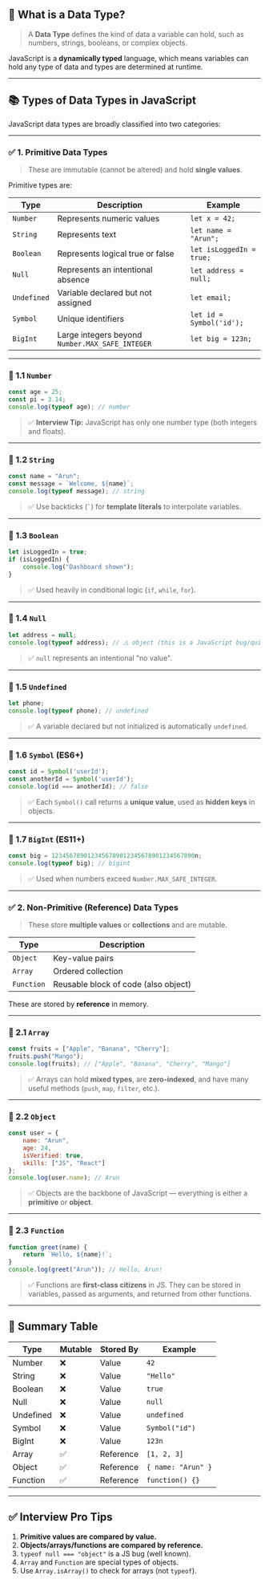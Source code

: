 ## 🧠 What is a Data Type?

> A **Data Type** defines the kind of data a variable can hold, such as numbers, strings, booleans, or complex objects.

JavaScript is a **dynamically typed** language, which means variables can hold any type of data and types are determined at runtime.

---

## 📚 Types of Data Types in JavaScript

JavaScript data types are broadly classified into two categories:

---

### ✅ 1. Primitive Data Types

> These are immutable (cannot be altered) and hold **single values**.

Primitive types are:

| Type        | Description                                     | Example                  |
| ----------- | ----------------------------------------------- | ------------------------ |
| `Number`    | Represents numeric values                       | `let x = 42;`            |
| `String`    | Represents text                                 | `let name = "Arun";`     |
| `Boolean`   | Represents logical true or false                | `let isLoggedIn = true;` |
| `Null`      | Represents an intentional absence               | `let address = null;`    |
| `Undefined` | Variable declared but not assigned              | `let email;`             |
| `Symbol`    | Unique identifiers                              | `let id = Symbol('id');` |
| `BigInt`    | Large integers beyond `Number.MAX_SAFE_INTEGER` | `let big = 123n;`        |

---

### 🔎 1.1 `Number`

```js
const age = 25;
const pi = 3.14;
console.log(typeof age); // number
```

> ✅ **Interview Tip:** JavaScript has only one number type (both integers and floats).

---

### 🔎 1.2 `String`

```js
const name = "Arun";
const message = `Welcome, ${name}`;
console.log(typeof message); // string
```

> ✅ Use backticks (`` ` ``) for **template literals** to interpolate variables.

---

### 🔎 1.3 `Boolean`

```js
let isLoggedIn = true;
if (isLoggedIn) {
    console.log("Dashboard shown");
}
```

> ✅ Used heavily in conditional logic (`if`, `while`, `for`).

---

### 🔎 1.4 `Null`

```js
let address = null;
console.log(typeof address); // ⚠️ object (this is a JavaScript bug/quirk)
```

> ✅ `null` represents an intentional "no value".

---

### 🔎 1.5 `Undefined`

```js
let phone;
console.log(typeof phone); // undefined
```

> ✅ A variable declared but not initialized is automatically `undefined`.

---

### 🔎 1.6 `Symbol` (ES6+)

```js
const id = Symbol('userId');
const anotherId = Symbol('userId');
console.log(id === anotherId); // false
```

> ✅ Each `Symbol()` call returns a **unique value**, used as **hidden keys** in objects.

---

### 🔎 1.7 `BigInt` (ES11+)

```js
const big = 1234567890123456789012345678901234567890n;
console.log(typeof big); // bigint
```

> ✅ Used when numbers exceed `Number.MAX_SAFE_INTEGER`.

---

### ✅ 2. Non-Primitive (Reference) Data Types

> These store **multiple values** or **collections** and are mutable.

| Type       | Description                          |
| ---------- | ------------------------------------ |
| `Object`   | Key-value pairs                      |
| `Array`    | Ordered collection                   |
| `Function` | Reusable block of code (also object) |

These are stored by **reference** in memory.

---

### 🔎 2.1 `Array`

```js
const fruits = ["Apple", "Banana", "Cherry"];
fruits.push("Mango");
console.log(fruits); // ["Apple", "Banana", "Cherry", "Mango"]
```

> ✅ Arrays can hold **mixed types**, are **zero-indexed**, and have many useful methods (`push`, `map`, `filter`, etc.).

---

### 🔎 2.2 `Object`

```js
const user = {
    name: "Arun",
    age: 24,
    isVerified: true,
    skills: ["JS", "React"]
};
console.log(user.name); // Arun
```

> ✅ Objects are the backbone of JavaScript — everything is either a **primitive** or **object**.

---

### 🔎 2.3 `Function`

```js
function greet(name) {
    return `Hello, ${name}!`;
}
console.log(greet("Arun")); // Hello, Arun!
```

> ✅ Functions are **first-class citizens** in JS. They can be stored in variables, passed as arguments, and returned from other functions.

---

## 🔁 Summary Table

| Type      | Mutable | Stored By | Example            |
| --------- | ------- | --------- | ------------------ |
| Number    | ❌       | Value     | `42`               |
| String    | ❌       | Value     | `"Hello"`          |
| Boolean   | ❌       | Value     | `true`             |
| Null      | ❌       | Value     | `null`             |
| Undefined | ❌       | Value     | `undefined`        |
| Symbol    | ❌       | Value     | `Symbol("id")`     |
| BigInt    | ❌       | Value     | `123n`             |
| Array     | ✅       | Reference | `[1, 2, 3]`        |
| Object    | ✅       | Reference | `{ name: "Arun" }` |
| Function  | ✅       | Reference | `function() {}`    |

---

## ✅ Interview Pro Tips

1. **Primitive values are compared by value.**
2. **Objects/arrays/functions are compared by reference.**
3. `typeof null === "object"` is a JS bug (well known).
4. `Array` and `Function` are special types of objects.
5. Use `Array.isArray()` to check for arrays (not `typeof`).
